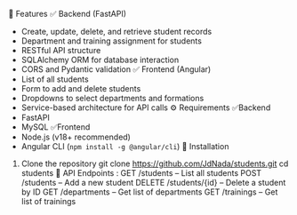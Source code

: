 🚀 Features
✅ Backend (FastAPI)
- Create, update, delete, and retrieve student records
- Department and training assignment for students
- RESTful API structure
- SQLAlchemy ORM for database interaction
- CORS and Pydantic validation
✅ Frontend (Angular)
- List of all students
- Form to add and delete students
- Dropdowns to select departments and formations
- Service-based architecture for API calls
⚙️ Requirements
✅Backend
- FastAPI
- MySQL 
✅Frontend
- Node.js (v18+ recommended)
- Angular CLI (`npm install -g @angular/cli`)
🔧 Installation
 1. Clone the repository
git clone https://github.com/JdNada/students.git
cd students
📁 API Endpoints :
 	GET /students – List all students
 	POST /students – Add a new student
 	DELETE /students/{id} – Delete a student by ID
 	GET /departments – Get list of departments
 	GET /trainings – Get list of trainings

